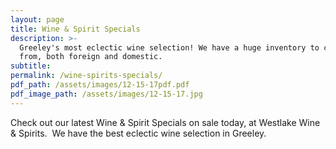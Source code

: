 ```yaml
---
layout: page
title: Wine & Spirit Specials
description: >-
  Greeley's most eclectic wine selection! We have a huge inventory to choose
  from, both foreign and domestic.
subtitle:
permalink: /wine-spirits-specials/
pdf_path: /assets/images/12-15-17pdf.pdf
pdf_image_path: /assets/images/12-15-17.jpg
---
```



Check out our latest Wine & Spirit Specials on sale today, at Westlake Wine & Spirits.  We have the best eclectic wine selection in Greeley.